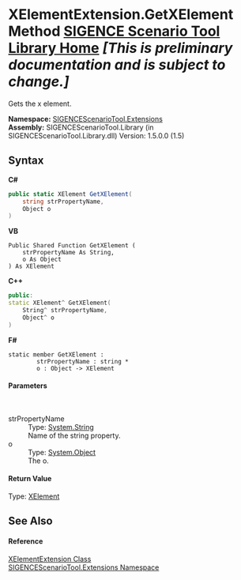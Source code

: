 # XElementExtension.GetXElement Method <a href="https://github.com/ObiWanLansi/SIGENCE-Scenario-Tool">SIGENCE Scenario Tool Library Home</a> _**\[This is preliminary documentation and is subject to change.\]**_

Gets the x element.

**Namespace:**&nbsp;<a href="f2af11f5-ae9d-3dcc-a4a9-ba07a037925f.md">SIGENCEScenarioTool.Extensions</a><br />**Assembly:**&nbsp;SIGENCEScenarioTool.Library (in SIGENCEScenarioTool.Library.dll) Version: 1.5.0.0 (1.5)

## Syntax

**C#**<br />
``` C#
public static XElement GetXElement(
	string strPropertyName,
	Object o
)
```

**VB**<br />
``` VB
Public Shared Function GetXElement ( 
	strPropertyName As String,
	o As Object
) As XElement
```

**C++**<br />
``` C++
public:
static XElement^ GetXElement(
	String^ strPropertyName, 
	Object^ o
)
```

**F#**<br />
``` F#
static member GetXElement : 
        strPropertyName : string * 
        o : Object -> XElement 

```


#### Parameters
&nbsp;<dl><dt>strPropertyName</dt><dd>Type: <a href="http://msdn2.microsoft.com/en-us/library/s1wwdcbf" target="_blank">System.String</a><br />Name of the string property.</dd><dt>o</dt><dd>Type: <a href="http://msdn2.microsoft.com/en-us/library/e5kfa45b" target="_blank">System.Object</a><br />The o.</dd></dl>

#### Return Value
Type: <a href="http://msdn2.microsoft.com/en-us/library/bb340098" target="_blank">XElement</a><br />

## See Also


#### Reference
<a href="37d98cab-9eaf-9109-4126-dc3d0c055a97.md">XElementExtension Class</a><br /><a href="f2af11f5-ae9d-3dcc-a4a9-ba07a037925f.md">SIGENCEScenarioTool.Extensions Namespace</a><br />